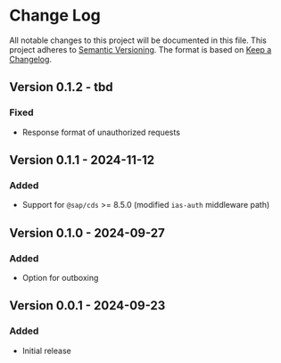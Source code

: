 # Change Log

All notable changes to this project will be documented in this file.
This project adheres to [Semantic Versioning](http://semver.org/).
The format is based on [Keep a Changelog](http://keepachangelog.com/).

## Version 0.1.2 - tbd

### Fixed

- Response format of unauthorized requests

## Version 0.1.1 - 2024-11-12

### Added

- Support for `@sap/cds` >= 8.5.0 (modified `ias-auth` middleware path)

## Version 0.1.0 - 2024-09-27

### Added

- Option for outboxing

## Version 0.0.1 - 2024-09-23

### Added

- Initial release
